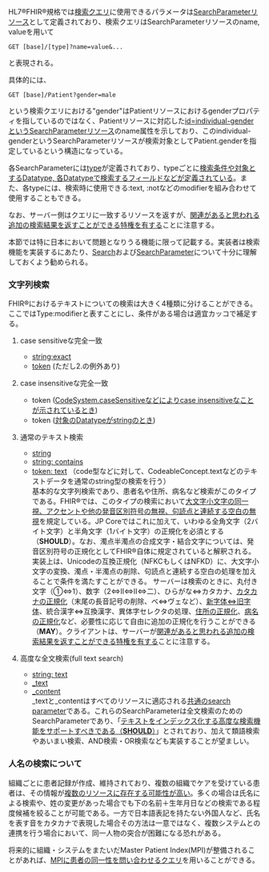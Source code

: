 HL7®FHIR®規格では[検索クエリ](https://www.hl7.org/fhir/search.html)に使用できるパラメータは[SearchParameterリソース](https://www.hl7.org/fhir/searchparameter-registry.html)として定義されており、検索クエリはSearchParameterリソースのname, valueを用いて

    GET [base]/[type]?name=value&...

と表現される。

具体的には、

    GET [base]/Patient?gender=male

という検索クエリにおける"gender"はPatientリソースにおけるgenderプロパティを指しているのではなく、Patientリソースに対応した[id=individual-genderというSearchParameterリソース](https://www.hl7.org/fhir/searchparameter-registry.html)のname属性を示しており、このindividual-genderというSearchParameterリソースが検索対象としてPatient.genderを指定しているという構造になっている。

各SearchParameterには[type](https://www.hl7.org/fhir/searchparameter-definitions.html#SearchParameter.type)が定義されており、typeごとに[検索条件や対象とするDatatype, 各Datatypeで検索するフィールドなどが定義されている](https://www.hl7.org/fhir/search.html#ptypes)。また、各typeには、検索時に使用できる:text, :notなどのmodifierを組み合わせて使用することもできる。

なお、サーバー側はクエリに一致するリソースを返すが、[関連があると思われる追加の検索結果を返すことができる特権を有する](https://www.hl7.org/fhir/search.html)ことに注意する。

本節では特に日本において問題となりうる機能に限って記載する。実装者は検索機能を実装するにあたり、[Search](https://www.hl7.org/fhir/search.html)および[SearchParameter](https://www.hl7.org/fhir/searchparameter.html)について十分に理解しておくよう勧められる。

### 文字列検索
FHIR®におけるテキストについての検索は大きく4種類に分けることができる。ここではType:modifierと表すことにし、条件がある場合は適宜カッコで補足する。

1. case sensitiveな完全一致
    - [string:exact](https://www.hl7.org/fhir/search.html#:~:text=The%20%3Aexact%20modifier%20returns%20results%20that%20match%20the%20entire%20supplied%20parameter%2C%20including%20casing%20and%20accents.)
    - [token](https://www.hl7.org/fhir/search.html#:~:text=Match%20is%20case%20sensitive) (ただし2.の例外あり)

2. case insensitiveな完全一致
    - token ([CodeSystem.caseSensitiveなどによりcase insensitiveなことが示されているとき](https://www.hl7.org/fhir/search.html#:~:text=unless%20the%20underlying%20semantics%20for%20the%20context%20indicate%20that%20the%20token%20should%20be%20interpreted%20case-insensitively))
    - token ([対象のDatatypeがstringのとき](https://www.hl7.org/fhir/search.html#:~:text=If%20the%20underlying%20data%20type%20is%20string%20then%20the%20search%20is%20not%20case%20sensitive))

3. 通常のテキスト検索
    - [string](https://www.hl7.org/fhir/search.html#string)
    - [string: contains](https://www.hl7.org/fhir/search.html#:~:text=The%20%3Acontains%20modifier%20returns%20results%20that%20include%20the%20supplied%20parameter%20value%20anywhere%20within%20the%20field%20being%20searched.)
    - [token: text](https://www.hl7.org/fhir/search.html#:~:text=Use-,%3Atext,-The%20search%20parameter) （code型などに対して、CodeableConcept.textなどのテキストデータを通常のstring型の検索を行う）  
基本的な文字列検索であり、患者名や住所、病名など検索がこのタイプである。FHIR®では、このタイプの検索において[大文字小文字の同一視、アクセントや他の発音区別符号の無視、句読点と連続する空白の無視](https://www.hl7.org/fhir/search.html#:~:text=This%20search%20is%20insensitive%20to%20casing%20and%20included%20combining%20characters%2C%20like%20accents%20or%20other%20diacritical%20marks)を規定している。JP Coreではこれに加えて、いわゆる全角文字（2バイト文字）と半角文字（1バイト文字）の正規化を必須とする（**SHOULD**）。なお、濁点半濁点の合成文字・結合文字については、発音区別符号の正規化としてFHIR®自体に規定されていると解釈される。実装上は、Unicodeの互換正規化（NFKCもしくはNFKD）に、大文字小文字の変換、濁点・半濁点の削除、句読点と連続する空白の処理を加えることで条件を満たすことができる。
サーバーは検索のときに、丸付き文字（①⇔1）、数字（2⇔Ⅱ⇔II⇔二）、ひらがな⇔カタカナ、[カタカナの正規化](https://www.scripts-lab.co.jp/mindsearch/mindsearchHypermanual/modectrl.html)（末尾の長音記号の削除、ベ⇔ヴェなど）、[新字体⇔旧字体](https://www.asahi-net.or.jp/~ax2s-kmtn/ref/old_chara.html)、統合漢字⇔互換漢字、異体字セレクタの処理、[住所の正規化](https://info.gbiz.go.jp/tools/imi_tools/index.html)、[病名の正規化](http://sociocom.jp/~data/2018-manbyo/index.html)など、必要性に応じて自由に追加の正規化を行うことができる（**MAY**）。クライアントは、サーバーが[関連があると思われる追加の検索結果を返すことができる特権を有する](https://www.hl7.org/fhir/search.html)ことに注意する。

4. 高度な全文検索(full text search)
    - [string: text](https://www.hl7.org/fhir/search.html#:~:text=An%20additional%20modifier%20%3Atext)
    - [_text](https://www.hl7.org/fhir/search.html#:~:text=text%20search%20parameters%2C-,_text,-and%20_content%2C%20search)
    - [_content](https://www.hl7.org/fhir/search.html#:~:text=parameters%2C%20_text%20and-,_content,-%2C%20search%20on%20the)  
_textと_contentはすべてのリソースに適応される[共通のsearch parameter](https://www.hl7.org/fhir/search.html#all)である。これらのSearchParameterは全文検索のためのSearchParameterであり、「[テキストをインデックス化する高度な検索機能をサポートすべきである（**SHOULD**）](https://www.hl7.org/fhir/search.html#:~:text=these%20parameters%20SHOULD%20support%20a%20sophisticated%20search%20functionality%20of%20the%20type%20offered%20by%20typical%20text%20indexing%20services)」とされており、加えて類語検索やあいまい検索、AND検索・OR検索なども実装することが望ましい。

### 人名の検索について
組織ごとに患者記録が作成、維持されており、複数の組織でケアを受けている患者は、その情報が[複数のリソースに存在する可能性が高い](https://www.hl7.org/fhir/patient.html#scope)。多くの場合は氏名による検索や、姓の変更があった場合でも下の名前＋生年月日などの検索である程度候補を絞ることが可能である。一方で日本語表記を持たない外国人など、氏名を表す音をカタカナで表現した場合その方法は一意ではなく、複数システムとの連携を行う場合において、同一人物の突合が困難になる恐れがある。

将来的に組織・システムをまたいだMaster Patient Index(MPI)が整備されることがあれば、[MPIに患者の同一性を問い合わせるクエリ](https://www.hl7.org/fhir/patient.html#match)を用いることができる。

